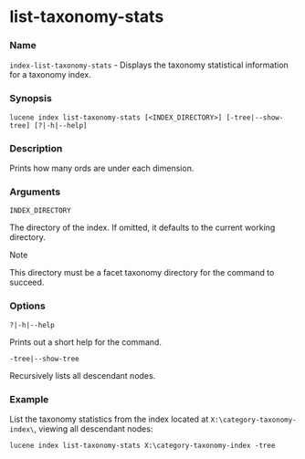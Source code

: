# list-taxonomy-stats

### Name

`index-list-taxonomy-stats` - Displays the taxonomy statistical information for a taxonomy index.

### Synopsis

```console
lucene index list-taxonomy-stats [<INDEX_DIRECTORY>] [-tree|--show-tree] [?|-h|--help]
```

### Description

Prints how many ords are under each dimension.

### Arguments

`INDEX_DIRECTORY`

The directory of the index. If omitted, it defaults to the current working directory.

> [!NOTE] 
> This directory must be a facet taxonomy directory for the command to succeed.

### Options

`?|-h|--help`

Prints out a short help for the command.

`-tree|--show-tree`

Recursively lists all descendant nodes.

### Example

List the taxonomy statistics from the index located at `X:\category-taxonomy-index\`, viewing all descendant nodes:

```console
lucene index list-taxonomy-stats X:\category-taxonomy-index -tree
```

